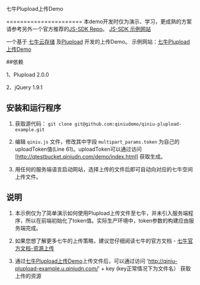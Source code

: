 七牛Plupload上传Demo

======================
本demo开发时仅为演示、学习，更成熟的方案请参考另外一个官方推荐的[JS-SDK Repo](https://github.com/qiniupd/qiniu-js-sdk)。
[JS-SDK 示例网站](http://jssdk.demo.qiniu.io/)

一个基于 [七牛云存储](http://www.qiniu.com/) 及[Plupload](http://www.plupload.com/) 开发的上传Demo。
示例网站：[七牛Plupload上传Demo](http://plupload-demo.u.qiniudn.com/)

##依赖

1、Plupload 2.0.0

2、jQuery 1.9.1

## 安装和运行程序

1. 获取源代码：
    `git clone git@github.com:qiniudemo/qiniu-plupload-example.git`

2. 编辑 `qiniu.js` 文件，修改其中字段 `multipart_params.token` 为自己的uploadToken值(Line 61)。uploadToken可以通过访问[http://qtestbucket.qiniudn.com/demo/index.html] 获取生成。

3. 用任何的服务端语言启动网站，选择上传的文件后即可自动向对应的七牛空间上传文件。

## 说明

1. 本示例仅为了简单演示如何使用Plupload上传文件至七牛，并未引入服务端程序，所以在前端初始化了token值。实际生产环境中，token参数的构建应由服务端完成。

2. 如果您想了解更多七牛的上传策略，建议您仔细阅读七牛的官方文档 - [七牛官方文档-资源上传](http://docs.qiniu.com/api/v6/put.html#uploadToken)

3. 通过[七牛Plupload上传Demo](http://plupload-demo.u.qiniudn.com/)上传文件后，可以通过访问  'http://qiniu-plupload-example.u.qiniudn.com/' + key (key正常情况下为文件名） 获取上传的资源
